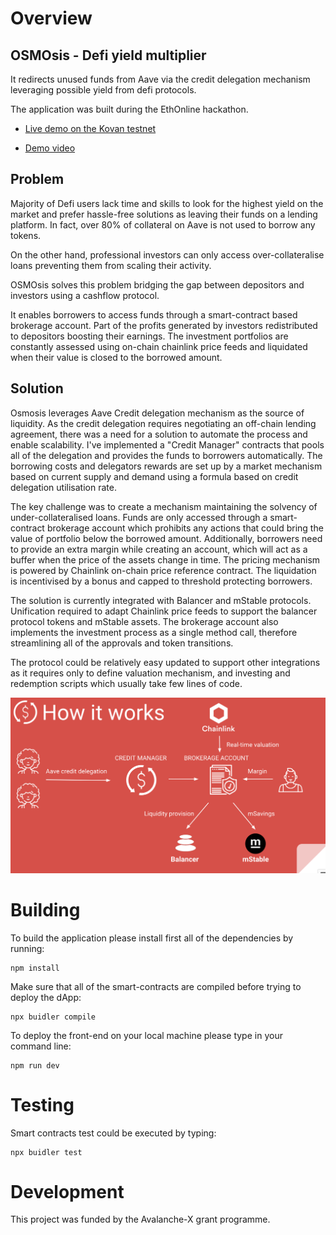 # Overview

## OSMOsis - Defi yield multiplier
It redirects unused funds from Aave via the credit delegation mechanism
leveraging possible yield from defi protocols.

The application was built during the EthOnline hackathon.

- <a href="https://https://osmo.vercel.app/" target="_blank">Live demo on the Kovan testnet</a>

- <a href="https://www.youtube.com/watch?v=SSQfklns0zc" target="_blank">Demo video</a>

## Problem

Majority of Defi users lack time and skills to look for the highest yield on the market and prefer hassle-free solutions as leaving their funds on a lending platform. In fact, over 80% of collateral on Aave is not used to borrow any tokens.

On the other hand, professional investors can only access over-collateralise loans preventing them from scaling their activity.

OSMOsis solves this problem bridging the gap between depositors and investors using a cashflow protocol.

It enables borrowers to access funds through a smart-contract based brokerage account. Part of the profits generated by investors redistributed to depositors boosting their earnings. The investment portfolios are constantly assessed using on-chain chainlink price feeds and liquidated when their value is closed to the borrowed amount.

## Solution

Osmosis leverages Aave Credit delegation mechanism as the source of liquidity. As the credit delegation requires negotiating an off-chain lending agreement, there was a need for a solution to automate the process and enable scalability. I've implemented a "Credit Manager" contracts that pools all of the delegation and provides the funds to borrowers automatically. The borrowing costs and delegators rewards are set up by a market mechanism based on current supply and demand using a formula based on credit delegation utilisation rate.

The key challenge was to create a mechanism maintaining the solvency of under-collateralised loans. Funds are only accessed through a smart-contract brokerage account which prohibits any actions that could bring the value of portfolio below the borrowed amount. Additionally, borrowers need to provide an extra margin while creating an account, which will act as a buffer when the price of the assets change in time. The pricing mechanism is powered by Chainlink on-chain price reference contract. The liquidation is incentivised by a bonus and capped to threshold protecting borrowers.

The solution is currently integrated with Balancer and mStable protocols. Unification required to adapt Chainlink price feeds to support the balancer protocol tokens and mStable assets. The brokerage account also implements the investment process as a single method call, therefore streamlining all of the approvals and token transitions.

The protocol could be relatively easy updated to support other integrations as it requires only to define valuation mechanism, and investing and redemption scripts which usually take few lines of code.

![Alt text](/static/how-it-works.png?raw=true "How it works")

# Building

To build the application please install first all of the dependencies by running:

    npm install

Make sure that all of the smart-contracts are compiled before trying to deploy the dApp:

    npx buidler compile

To deploy the front-end on your local machine please type in your command line:

    npm run dev

# Testing

Smart contracts test could be executed by typing:

    npx buidler test

# Development

This project was funded by the Avalanche-X grant programme.
